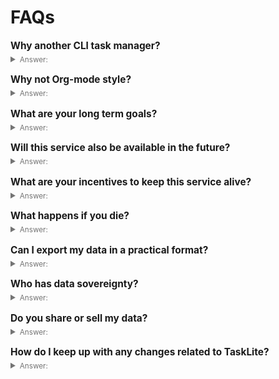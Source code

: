 # FAQs

<div id="faqs-page">

<style>
  #faqs-page summary {
    cursor: pointer;
    opacity: 0.6;
  }
  #faqs-page h2 {
    font-size: 1.1em;
    margin: 1em 0 0.2em 0;
  }
</style>


## Why another CLI task manager?

<details>
  <summary><small>Answer:</small></summary>

[Taskwarrior] has been the gold standard for CLI task managers so far.
However, I repeatedly lost tasks due to [weird bugs]
and syncing issues.
I also found several UI decisions inept and wanted something
with a better workflow.
But probably most importantly I couldn't see myself contributing
to a C++ project.
I had been working with C++ at university and it wasn't pleasant.

To sum it up: I finally wanted something which I could fully own
and use until the end of days.
That means:

- Does not suddenly get bought by a bigger fish and get closed down
    or made unusable (looking at you [Wunderlist])
- Is written in a high-performance programming language,
    yet gives me lot's of guarantees about the code's stability
    and makes it easy for other developers to contribute
- Free software
- With a stable, future proof, powerful, and fast backend
    (currently [SQLite], but support for plain files and Git is planned)

[Wunderlist]:
  https://www.theverge.com/2018/3/21/17146308/microsoft-wunderlist-to-do-app-acquisition-complicated
[SQLite]: https://sqlite.org
[Taskwarrior]: https://taskwarrior.org
[weird bugs]: https://github.com/GothenburgBitFactory/taskwarrior/issues/1831

</details>


## Why not Org-mode style?

<details>
  <summary><small>Answer:</small></summary>

I don't like [Org-mode]'s' unstructured combination
of outlining, notes and tasks.
Furthermore, I don't like interactive document editing UIs in the terminal.
I prefer REPL style apps which adhere to UNIX conventions and let
me compose them easily with other CLI tools.

This, however, is just a personal preference
and otherwise [Org-mode] is certainly a good solution.
Also check out [Smos],
which is another powerful tree-based editor with extra focus
on [Getting Things Done].

[Org-mode]: https://orgmode.org/
[Smos]: https://smos.cs-syd.eu/
[Getting Things Done]: https://en.wikipedia.org/wiki/Getting_Things_Done

</details>


## What are your long term goals?

<details>
  <summary><small>Answer:</small></summary>

For the product roadmap check out the [dedicated page for it](/roadmap)

However, this project is not just about the product,
but just as well about the underlying values.
Big companies are good at offering you fancy products without
clarifying any of the adjacent issues which are crucial for
an outstanding user experience beyond the product itself:

- Will this service also be available in the future?
- What are your incentives to keep this service alive?
- What happens if the company dies?
- Can I export my data in a practical format?
- Who has data sovereignty?
- How do you share / sell my data?
- …

</details>


## Will this service also be available in the future?

<details>
  <summary><small>Answer:</small></summary>

[The code](https://github.com/ad-si/TaskLite)
is completely free open source software and compiling and using it
is straight forward.
Whatever happens to me, TaskLite will always be available in this way.

</details>


## What are your incentives to keep this service alive?

<details>
  <summary><small>Answer:</small></summary>

I'm using it daily and it has become something like my second brain.
Since I'm not interested in abandoning my brain,
it will be maintained and further developed in the future.

</details>


## What happens if you die?

<details>
  <summary><small>Answer:</small></summary>

A good friend has access to the repository and
can transfer it to the community.

</details>


## Can I export my data in a practical format?

<details>
  <summary><small>Answer:</small></summary>

Not locking you in is one of the most important aspects of TaskLite.
Therefore, it supports numerous export formats:

- JSON - All tasks as one JSON array
- [JSON Lines](https://jsonlines.org) - One JSON object per task
- CSV
- SQL
- Direct access to the SQLite database

For more information check out the
[export documentation](/usage/cli.html#export)

</details>


## Who has data sovereignty?

<details>
  <summary><small>Answer:</small></summary>

All your data is stored in **your** TaskLite database on **your** computer.
No analytics data or data of any other kind gets transferred to a third party
during the usage of TaskLite.

</details>


## Do you share or sell my data?

<details>
  <summary><small>Answer:</small></summary>

We do not have access to any of your data!

</details>


## How do I keep up with any changes related to TaskLite?

<details>
  <summary><small>Answer:</small></summary>

- [Star TaskLite on GitHub](https://github.com/ad-si/TaskLite)
    to get notified about new releases in your GitHub feed
- Check out the [official changelog](/changelog.html)

</details>

</div>
